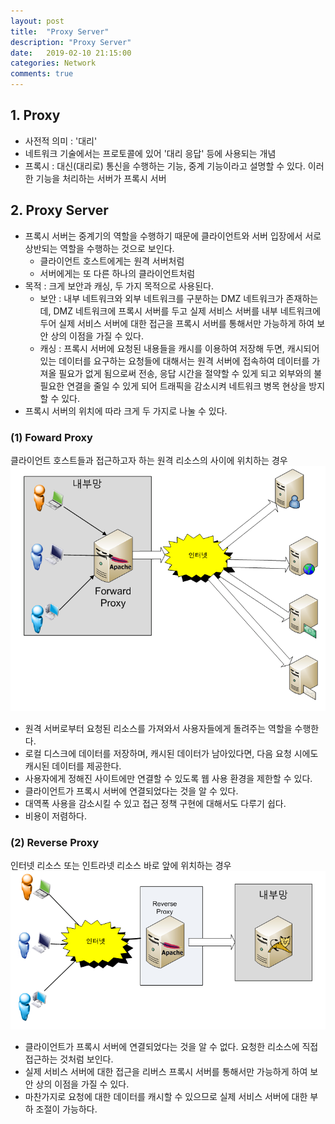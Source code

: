 ```yaml
---
layout: post
title:  "Proxy Server"
description: "Proxy Server"
date:   2019-02-10 21:15:00
categories: Network
comments: true
---
```

## 1. Proxy
- 사전적 의미 : '대리'
- 네트워크 기술에서는 프로토콜에 있어 '대리 응답' 등에 사용되는 개념
- 프록시 : 대신(대리로) 통신을 수행하는 기능, 중계 기능이라고 설명할 수 있다. 이러한 기능을 처리하는 서버가 프록시 서버

## 2. Proxy Server
- 프록시 서버는 중계기의 역할을 수행하기 때문에 클라이언트와 서버 입장에서 서로 상반되는 역할을 수행하는 것으로 보인다.
  - 클라이언트 호스트에게는 원격 서버처럼
  - 서버에게는 또 다른 하나의 클라이언트처럼
- 목적 : 크게 보안과 캐싱, 두 가지 목적으로 사용된다.
  - 보안 : 내부 네트워크와 외부 네트워크를 구분하는 DMZ 네트워크가 존재하는데, DMZ 네트워크에 프록시 서버를 두고 실제 서비스 서버를 내부 네트워크에 두어 실제 서비스 서버에 대한 접근을 프록시 서버를 통해서만 가능하게 하여 보안 상의 이점을 가질 수 있다.
  - 캐싱 : 프록시 서버에 요청된 내용들을 캐시를 이용하여 저장해 두면, 캐시되어 있는 데이터를 요구하는 요청들에 대해서는 원격 서버에 접속하여 데이터를 가져올 필요가 없게 됨으로써 전송, 응답 시간을 절약할 수 있게 되고 외부와의 불필요한 연결을 줄일 수 있게 되어 트래픽을 감소시켜 네트워크 병목 현상을 방지할 수 있다.
- 프록시 서버의 위치에 따라 크게 두 가지로 나눌 수 있다.

### (1) Foward Proxy
클라이언트 호스트들과 접근하고자 하는 원격 리소스의 사이에 위치하는 경우
![Foward Proxy](../../assets/Web/13.PNG)
- 원격 서버로부터 요청된 리소스를 가져와서 사용자들에게 돌려주는 역할을 수행한다.
- 로컬 디스크에 데이터를 저장하며, 캐시된 데이터가 남아있다면, 다음 요청 시에도 캐시된 데이터를 제공한다.
- 사용자에게 정해진 사이트에만 연결할 수 있도록 웹 사용 환경을 제한할 수 있다.
- 클라이언트가 프록시 서버에 연결되었다는 것을 알 수 있다.
- 대역폭 사용을 감소시킬 수 있고 접근 정책 구현에 대해서도 다루기 쉽다.
- 비용이 저렴하다.

### (2) Reverse Proxy
인터넷 리소스 또는 인트라넷 리소스 바로 앞에 위치하는 경우
![Reverse Proxy](../../assets/Web/14.PNG)
- 클라이언트가 프록시 서버에 연결되었다는 것을 알 수 없다. 요청한 리소스에 직접 접근하는 것처럼 보인다.
- 실제 서비스 서버에 대한 접근을 리버스 프록시 서버를 통해서만 가능하게 하여 보안 상의 이점을 가질 수 있다.
- 마찬가지로 요청에 대한 데이터를 캐시할 수 있으므로 실제 서비스 서버에 대한 부하 조절이 가능하다.